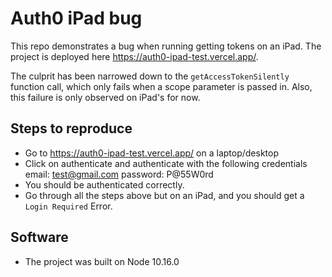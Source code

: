 # Auth0 iPad bug

This repo demonstrates a bug when running getting tokens on an iPad. The project is deployed here https://auth0-ipad-test.vercel.app/.


The culprit has been narrowed down to the `getAccessTokenSilently` function call, which only fails when a scope parameter is passed in. Also, this failure is only observed on iPad's for now.

## Steps to reproduce
* Go to https://auth0-ipad-test.vercel.app/ on a laptop/desktop
* Click on authenticate and authenticate with the following credentials
    email: test@gmail.com
    password: P@55W0rd
* You should be authenticated correctly.
* Go through all the steps above but on an iPad, and you should get a `Login Required` Error.

## Software
* The project was built on Node 10.16.0
